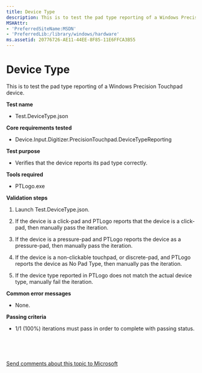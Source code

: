 ```yaml
---
title: Device Type
description: This is to test the pad type reporting of a Windows Precision Touchpad device.
MSHAttr:
- 'PreferredSiteName:MSDN'
- 'PreferredLib:/library/windows/hardware'
ms.assetid: 20776726-AE11-44EE-8F85-11E6FFCA3B55
---
```


# Device Type


This is to test the pad type reporting of a Windows Precision Touchpad device.

**Test name**

-   Test.DeviceType.json

**Core requirements tested**

-   Device.Input.Digitizer.PrecisionTouchpad.DeviceTypeReporting

**Test purpose**

-   Verifies that the device reports its pad type correctly.

**Tools required**

-   PTLogo.exe

**Validation steps**

1. Launch Test.DeviceType.json.

2. If the device is a click-pad and PTLogo reports that the device is a click-pad, then manually pass the iteration.

3. If the device is a pressure-pad and PTLogo reports the device as a pressure-pad, then manually pass the iteration.

4. If the device is a non-clickable touchpad, or discrete-pad, and PTLogo reports the device as No Pad Type, then manually pas the iteration.

5. If the device type reported in PTLogo does not match the actual device type, manually fail the iteration.

**Common error messages**

-   None.

**Passing criteria**

-   1/1 (100%) iterations must pass in order to complete with passing status.

 

 

[Send comments about this topic to Microsoft](mailto:wsddocfb@microsoft.com?subject=Documentation%20feedback%20%5Bp_WEG_Hardware\p_weg_hardware%5D:%20Device%20Type%20%20RELEASE:%20%285/9/2016%29&body=%0A%0APRIVACY%20STATEMENT%0A%0AWe%20use%20your%20feedback%20to%20improve%20the%20documentation.%20We%20don't%20use%20your%20email%20address%20for%20any%20other%20purpose,%20and%20we'll%20remove%20your%20email%20address%20from%20our%20system%20after%20the%20issue%20that%20you're%20reporting%20is%20fixed.%20While%20we're%20working%20to%20fix%20this%20issue,%20we%20might%20send%20you%20an%20email%20message%20to%20ask%20for%20more%20info.%20Later,%20we%20might%20also%20send%20you%20an%20email%20message%20to%20let%20you%20know%20that%20we've%20addressed%20your%20feedback.%0A%0AFor%20more%20info%20about%20Microsoft's%20privacy%20policy,%20see%20http://privacy.microsoft.com/default.aspx. "Send comments about this topic to Microsoft")




